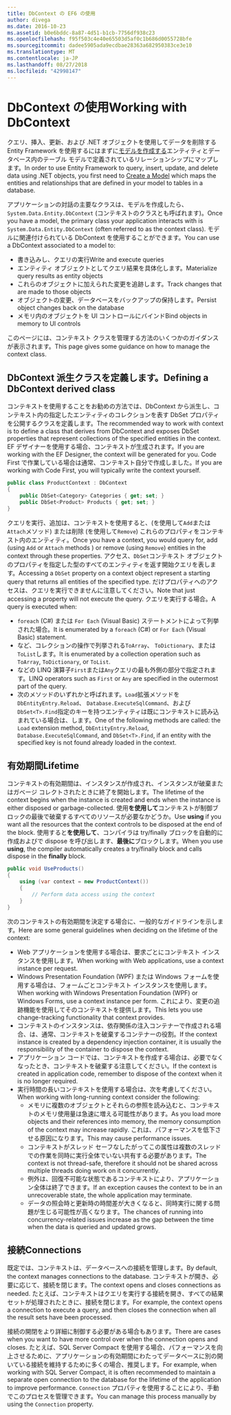 ```yaml
---
title: DbContext の EF6 の使用
author: divega
ms.date: 2016-10-23
ms.assetid: b0e6bddc-8a87-4d51-b1cb-7756df938c23
ms.openlocfilehash: f95f503c4e40e65503d5af0c1b686d0055728bfe
ms.sourcegitcommit: dadee5905ada9ecdbae28363a682950383ce3e10
ms.translationtype: MT
ms.contentlocale: ja-JP
ms.lasthandoff: 08/27/2018
ms.locfileid: "42998147"
---
```

# <a name="working-with-dbcontext"></a><span data-ttu-id="24eca-102">DbContext の使用</span><span class="sxs-lookup"><span data-stu-id="24eca-102">Working with DbContext</span></span>

<span data-ttu-id="24eca-103">クエリ、挿入、更新、および .NET オブジェクトを使用してデータを削除する Entity Framework を使用するにはまずに[モデルを作成する](~/ef6/modeling/index.md)エンティティとデータベース内のテーブル モデルで定義されているリレーションシップにマップします。</span><span class="sxs-lookup"><span data-stu-id="24eca-103">In order to use Entity Framework to query, insert, update, and delete data using .NET objects, you first need to [Create a Model](~/ef6/modeling/index.md) which maps the entities and relationships that are defined in your model to tables in a database.</span></span>

<span data-ttu-id="24eca-104">アプリケーションの対話の主要なクラスは、モデルを作成したら、 `System.Data.Entity.DbContext` (コンテキストのクラスとも呼ばれます)。</span><span class="sxs-lookup"><span data-stu-id="24eca-104">Once you have a model, the primary class your application interacts with is `System.Data.Entity.DbContext` (often referred to as the context class).</span></span> <span data-ttu-id="24eca-105">モデルに関連付けられている DbContext を使用することができます。</span><span class="sxs-lookup"><span data-stu-id="24eca-105">You can use a DbContext associated to a model to:</span></span>
- <span data-ttu-id="24eca-106">書き込みし、クエリの実行</span><span class="sxs-lookup"><span data-stu-id="24eca-106">Write and execute queries</span></span>   
- <span data-ttu-id="24eca-107">エンティティ オブジェクトとしてクエリ結果を具体化します。</span><span class="sxs-lookup"><span data-stu-id="24eca-107">Materialize query results as entity objects</span></span>
- <span data-ttu-id="24eca-108">これらのオブジェクトに加えられた変更を追跡します。</span><span class="sxs-lookup"><span data-stu-id="24eca-108">Track changes that are made to those objects</span></span>
- <span data-ttu-id="24eca-109">オブジェクトの変更、データベースをバックアップの保持します。</span><span class="sxs-lookup"><span data-stu-id="24eca-109">Persist object changes back on the database</span></span>
- <span data-ttu-id="24eca-110">メモリ内のオブジェクトを UI コントロールにバインド</span><span class="sxs-lookup"><span data-stu-id="24eca-110">Bind objects in memory to UI controls</span></span>

<span data-ttu-id="24eca-111">このページには、コンテキスト クラスを管理する方法のいくつかのガイダンスが表示されます。</span><span class="sxs-lookup"><span data-stu-id="24eca-111">This page gives some guidance on how to manage the context class.</span></span>  

## <a name="defining-a-dbcontext-derived-class"></a><span data-ttu-id="24eca-112">DbContext 派生クラスを定義します。</span><span class="sxs-lookup"><span data-stu-id="24eca-112">Defining a DbContext derived class</span></span>  

<span data-ttu-id="24eca-113">コンテキストを使用することをお勧めの方法では、DbContext から派生し、コンテキスト内の指定したエンティティのコレクションを表す DbSet プロパティを公開するクラスを定義します。</span><span class="sxs-lookup"><span data-stu-id="24eca-113">The recommended way to work with context is to define a class that derives from DbContext and exposes DbSet properties that represent collections of the specified entities in the context.</span></span> <span data-ttu-id="24eca-114">EF デザイナーを使用する場合、コンテキストが生成されます。</span><span class="sxs-lookup"><span data-stu-id="24eca-114">If you are working with the EF Designer, the context will be generated for you.</span></span> <span data-ttu-id="24eca-115">Code First で作業している場合は通常、コンテキスト自分で作成しました。</span><span class="sxs-lookup"><span data-stu-id="24eca-115">If you are working with Code First, you will typically write the context yourself.</span></span>  

``` csharp
public class ProductContext : DbContext
{
    public DbSet<Category> Categories { get; set; }
    public DbSet<Product> Products { get; set; }
}
```  

<span data-ttu-id="24eca-116">クエリを実行、追加は、コンテキストを使用すると、(を使用して`Add`または`Attach`メソッド) または削除 (を使用して`Remove`) これらのプロパティをコンテキスト内のエンティティ。</span><span class="sxs-lookup"><span data-stu-id="24eca-116">Once you have a context, you would query for, add (using `Add` or `Attach` methods ) or remove (using `Remove`) entities in the context through these properties.</span></span> <span data-ttu-id="24eca-117">アクセス、`DbSet`コンテキスト オブジェクトのプロパティを指定した型のすべてのエンティティを返す開始クエリを表します。</span><span class="sxs-lookup"><span data-stu-id="24eca-117">Accessing a `DbSet` property on a context object represent a starting query that returns all entities of the specified type.</span></span> <span data-ttu-id="24eca-118">だけプロパティへのアクセスは、クエリを実行できませんに注意してください。</span><span class="sxs-lookup"><span data-stu-id="24eca-118">Note that just accessing a property will not execute the query.</span></span> <span data-ttu-id="24eca-119">クエリを実行する場合。</span><span class="sxs-lookup"><span data-stu-id="24eca-119">A query is executed when:</span></span>  

- <span data-ttu-id="24eca-120">`foreach` (C#) または `For Each` (Visual Basic) ステートメントによって列挙された場合。</span><span class="sxs-lookup"><span data-stu-id="24eca-120">It is enumerated by a `foreach` (C#) or `For Each` (Visual Basic) statement.</span></span>  
- <span data-ttu-id="24eca-121">など、コレクションの操作で列挙される`ToArray`、 `ToDictionary`、または`ToList`します。</span><span class="sxs-lookup"><span data-stu-id="24eca-121">It is enumerated by a collection operation such as `ToArray`, `ToDictionary`, or `ToList`.</span></span>  
- <span data-ttu-id="24eca-122">などの LINQ 演算子`First`または`Any`クエリの最も外側の部分で指定されます。</span><span class="sxs-lookup"><span data-stu-id="24eca-122">LINQ operators such as `First` or `Any` are specified in the outermost part of the query.</span></span>  
- <span data-ttu-id="24eca-123">次のメソッドのいずれかと呼ばれます。`Load`拡張メソッドを`DbEntityEntry.Reload`、 `Database.ExecuteSqlCommand`、および`DbSet<T>.Find`指定のキーを持つエンティティは既にコンテキストに読み込まれている場合は、します。</span><span class="sxs-lookup"><span data-stu-id="24eca-123">One of the following methods are called: the `Load` extension method, `DbEntityEntry.Reload`,  `Database.ExecuteSqlCommand`, and `DbSet<T>.Find`, if an entity with the specified key is not found already loaded in the context.</span></span>  

## <a name="lifetime"></a><span data-ttu-id="24eca-124">有効期間</span><span class="sxs-lookup"><span data-stu-id="24eca-124">Lifetime</span></span>  

<span data-ttu-id="24eca-125">コンテキストの有効期間は、インスタンスが作成され、インスタンスが破棄またはガベージ コレクトされたときに終了を開始します。</span><span class="sxs-lookup"><span data-stu-id="24eca-125">The lifetime of the context begins when the instance is created and ends when the instance is either disposed or garbage-collected.</span></span> <span data-ttu-id="24eca-126">使用**を使用して**コンテキストが制御ブロックの最後で破棄するすべてのリソースが必要なかどうか。</span><span class="sxs-lookup"><span data-stu-id="24eca-126">Use **using** if you want all the resources that the context controls to be disposed at the end of the block.</span></span> <span data-ttu-id="24eca-127">使用すると**を使用して**、コンパイラは try/finally ブロックを自動的に作成およびで dispose を呼び出します、**最後に**ブロックします。</span><span class="sxs-lookup"><span data-stu-id="24eca-127">When you use **using**, the compiler automatically creates a try/finally block and calls dispose in the **finally** block.</span></span>  

``` csharp
public void UseProducts()
{
    using (var context = new ProductContext())
    {     
        // Perform data access using the context
    }
}
```  

<span data-ttu-id="24eca-128">次のコンテキストの有効期間を決定する場合に、一般的なガイドラインを示します。</span><span class="sxs-lookup"><span data-stu-id="24eca-128">Here are some general guidelines when deciding on the lifetime of the context:</span></span>  

- <span data-ttu-id="24eca-129">Web アプリケーションを使用する場合は、要求ごとにコンテキスト インスタンスを使用します。</span><span class="sxs-lookup"><span data-stu-id="24eca-129">When working with Web applications, use a context instance per request.</span></span>  
- <span data-ttu-id="24eca-130">Windows Presentation Foundation (WPF) または Windows フォームを使用する場合は、フォームごとコンテキスト インスタンスを使用します。</span><span class="sxs-lookup"><span data-stu-id="24eca-130">When working with Windows Presentation Foundation (WPF) or Windows Forms, use a context instance per form.</span></span> <span data-ttu-id="24eca-131">これにより、変更の追跡機能を使用してそのコンテキストを提供します。</span><span class="sxs-lookup"><span data-stu-id="24eca-131">This lets you use change-tracking functionality that context provides.</span></span>  
- <span data-ttu-id="24eca-132">コンテキストのインスタンスは、依存関係の注入コンテナーで作成される場合、は、通常、コンテキストを破棄するコンテナーの役割。</span><span class="sxs-lookup"><span data-stu-id="24eca-132">If the context instance is created by a dependency injection container, it is usually the responsibility of the container to dispose the context.</span></span>
- <span data-ttu-id="24eca-133">アプリケーション コードでは、コンテキストを作成する場合は、必要でなくなったとき、コンテキストを破棄する注意してください。</span><span class="sxs-lookup"><span data-stu-id="24eca-133">If the context is created in application code, remember to dispose of the context when it is no longer required.</span></span>  
- <span data-ttu-id="24eca-134">実行時間の長いコンテキストを使用する場合は、次を考慮してください。</span><span class="sxs-lookup"><span data-stu-id="24eca-134">When working with long-running context consider the following:</span></span>  
    - <span data-ttu-id="24eca-135">メモリに複数のオブジェクトとそれらの参照を読み込むと、コンテキストのメモリ使用量は急速に増える可能性があります。</span><span class="sxs-lookup"><span data-stu-id="24eca-135">As you load more objects and their references into memory, the memory consumption of the context may increase rapidly.</span></span> <span data-ttu-id="24eca-136">これは、パフォーマンスを低下させる原因になります。</span><span class="sxs-lookup"><span data-stu-id="24eca-136">This may cause performance issues.</span></span>  
    - <span data-ttu-id="24eca-137">コンテキストがスレッド セーフなしたがってこの属性は複数のスレッドでの作業を同時に実行全体でいない共有する必要があります。</span><span class="sxs-lookup"><span data-stu-id="24eca-137">The context is not thread-safe, therefore it should not be shared across multiple threads doing work on it concurrently.</span></span>
    - <span data-ttu-id="24eca-138">例外は、回復不可能な状態であるコンテキストにより、アプリケーション全体は終了できます。</span><span class="sxs-lookup"><span data-stu-id="24eca-138">If an exception causes the context to be in an unrecoverable state, the whole application may terminate.</span></span>  
    - <span data-ttu-id="24eca-139">データの照会時と更新時の時間差が大きくなると、同時実行に関する問題が生じる可能性が高くなります。</span><span class="sxs-lookup"><span data-stu-id="24eca-139">The chances of running into concurrency-related issues increase as the gap between the time when the data is queried and updated grows.</span></span>  

## <a name="connections"></a><span data-ttu-id="24eca-140">接続</span><span class="sxs-lookup"><span data-stu-id="24eca-140">Connections</span></span>  

<span data-ttu-id="24eca-141">既定では、コンテキストは、データベースへの接続を管理します。</span><span class="sxs-lookup"><span data-stu-id="24eca-141">By default, the context manages connections to the database.</span></span> <span data-ttu-id="24eca-142">コンテキストが開き、必要に応じて、接続を閉じます。</span><span class="sxs-lookup"><span data-stu-id="24eca-142">The context opens and closes connections as needed.</span></span> <span data-ttu-id="24eca-143">たとえば、コンテキストはクエリを実行する接続を開き、すべての結果セットが処理されたときに、接続を閉じます。</span><span class="sxs-lookup"><span data-stu-id="24eca-143">For example, the context opens a connection to execute a query, and then closes the connection when all the result sets have been processed.</span></span>  

<span data-ttu-id="24eca-144">接続の開閉をより詳細に制御する必要がある場合もあります。</span><span class="sxs-lookup"><span data-stu-id="24eca-144">There are cases when you want to have more control over when the connection opens and closes.</span></span> <span data-ttu-id="24eca-145">たとえば、SQL Server Compact を使用する場合、パフォーマンスを向上させるために、アプリケーションの有効期間にわたってデータベースに別の開いている接続を維持するために多くの場合、推奨します。</span><span class="sxs-lookup"><span data-stu-id="24eca-145">For example, when working with SQL Server Compact, it is often recommended to maintain a separate open connection to the database for the lifetime of the application to improve performance.</span></span> <span data-ttu-id="24eca-146">`Connection` プロパティを使用することにより、手動でこのプロセスを管理できます。</span><span class="sxs-lookup"><span data-stu-id="24eca-146">You can manage this process manually by using the `Connection` property.</span></span>  
